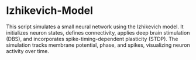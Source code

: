 # Izhikevich-Model
This script simulates a small neural network using the Izhikevich model. It initializes neuron states, defines connectivity, applies deep brain stimulation (DBS), and incorporates spike-timing-dependent plasticity (STDP). The simulation tracks membrane potential, phase, and spikes, visualizing neuron activity over time.
